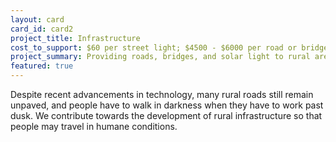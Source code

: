 ```yaml
---
layout: card
card_id: card2
project_title: Infrastructure
cost_to_support: $60 per street light; $4500 - $6000 per road or bridge.
project_summary: Providing roads, bridges, and solar light to rural areas.
featured: true
---
```

<p>Despite recent advancements in technology, many rural roads still remain unpaved, and people have to walk in darkness when they have to work past dusk. We contribute towards the development of rural infrastructure so that people may travel in humane conditions.</p>

